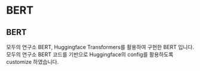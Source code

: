 # BERT

## BERT

 모두의 연구소 BERT, Huggingface Transformers를 활용하여 구현한 BERT 입니다.
 모두의 연구소 BERT 코드를 기반으로 Huggingface의 config를 활용하도록 customize 하였습니다.
